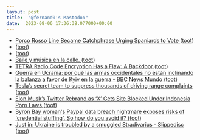 ```yaml
---
layout: post
title:  "@fernand0's Mastodon"
date:  2023-08-06 17:36:38.077000+00:00
---
```

*  [Porco Rosso Line Became Catchphrase Urging Spaniards to Vote ](https://www.animenewsnetwork.com/interest/2023-07-24/porco-rosso-line-became-catchphrase-urging-spaniards-to-vote/.20063) ([toot](https://mastodon.social/@fernand0/110843880936250482))
*  [ ](https://mastodon.social/users/fernand0/statuses/110843868499772988/activity) ([toot](https://mastodon.social/users/fernand0/statuses/110843868499772988/activity))
*  [ ](https://mastodon.social/@tuneintodetuned) ([toot](https://mastodon.social/@fernand0/110843867056107669))
*  [Baile y música en la calle. ](https://avecesunafoto.wordpress.com/2023/08/06/baile-y-musica-en-la-calle) ([toot](https://mastodon.social/@fernand0/110843799888075745))
*  [ TETRA Radio Code Encryption Has a Flaw: A Backdoor ](https://www.wired.com/story/tetra-radio-encryption-backdoor) ([toot](https://mastodon.social/@fernand0/110843596713195278))
*  [Guerra en Ucrania: por qué las armas occidentales no están inclinando la balanza a favor de Kyiv en la guerra - BBC News Mundo ](https://www.bbc.com/mundo/articles/c0w1gzk1kq3) ([toot](https://mastodon.social/@fernand0/110843340374772138))
*  [Tesla’s secret team to suppress thousands of driving range complaints ](https://www.reuters.com/investigates/special-report/tesla-batteries-range) ([toot](https://mastodon.social/@fernand0/110843184487481694))
*  [Elon Musk’s Twitter Rebrand as ‘X’ Gets Site Blocked Under Indonesia Porn Laws ](https://www.thedailybeast.com/elon-musks-twitter-rebrand-as-x-gets-site-blocked-under-indonesia-porn-law) ([toot](https://mastodon.social/@fernand0/110842857367495170))
*  [Byron Bay woman's Paypal data breach nightmare exposes risks of 'credential stuffing'. So how do you avoid it? ](https://www.abc.net.au/news/2023-07-26/cyber-security-credential-stuffing-scam-warning-byron-bay-woman/10264475) ([toot](https://mastodon.social/@fernand0/110842663183269319))
*  [Just in: Ukraine is troubled by a smuggled Stradivarius - Slippedisc ](https://slippedisc.com/2023/07/just-in-ukraine-is-troubled-by-a-smuggled-stradivarius) ([toot](https://mastodon.social/@fernand0/110842453254730536))
